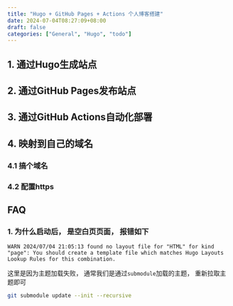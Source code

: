 ```yaml
---
title: "Hugo + GitHub Pages + Actions 个人博客搭建"
date: 2024-07-04T08:27:09+08:00
draft: false
categories: ["General", "Hugo", "todo"]
---
```


## 1. 通过Hugo生成站点

## 2. 通过GitHub Pages发布站点

## 3. 通过GitHub Actions自动化部署

## 4. 映射到自己的域名

### 4.1 搞个域名

### 4.2 配置https

## FAQ

### 1. 为什么启动后， 是空白页页面， 报错如下


`WARN 2024/07/04 21:05:13 found no layout file for "HTML" for kind "page": You should create a template file which matches Hugo Layouts Lookup Rules for this combination.
`

这里是因为主题加载失败， 通常我们是通过`submodule`加载的主题， 重新拉取主题即可

```bash
git submodule update --init --recursive
```